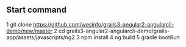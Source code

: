 ## Start command
1 git clone https://github.com/wesinfo/grails3-angular2-angularcli-demo/new/master
2 cd grails3-angular2-angularcli-demo/grails-app/assets/javascripts/ng2
3 npm install
4 ng build
5 gradle bootRun
